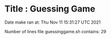 # Title : Guessing Game

Date make ran at:
Thu Nov 11 15:31:27 UTC 2021

Number of lines file guessinggame.sh contains:
29
